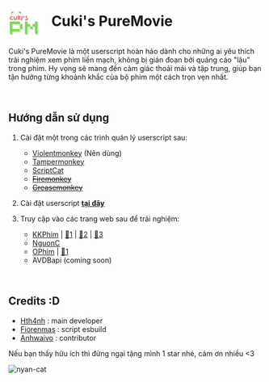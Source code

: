 <h1><img src="https://raw.githubusercontent.com/Hth4nh/PureMovies/refs/heads/main/src/assets/images/favicon.png" alt="icon" style="vertical-align: middle; width: 60px; height: 60px; margin-right: 5px;">&nbsp; &nbsp;Cuki's PureMovie</h1>

Cuki's PureMovie là một userscript hoàn hảo dành cho những ai yêu thích trải nghiệm xem phim liền mạch, không bị gián đoạn bởi quảng cáo "lậu" trong phim. Hy vọng sẽ mang đến cảm giác thoải mái và tập trung, giúp bạn tận hưởng từng khoảnh khắc của bộ phim một cách trọn vẹn nhất.

&nbsp;

## Hướng dẫn sử dụng

1. Cài đặt một trong các trình quản lý userscript sau:

    - <a href="https://violentmonkey.github.io/get-it/" target="_blank" rel="noopener noreferrer">Violentmonkey</a> (Nên dùng)
    - <a href="https://www.tampermonkey.net/" target="_blank" rel="noopener noreferrer">Tampermonkey</a>
    - <a href="https://docs.scriptcat.org/" target="_blank" rel="noopener noreferrer">ScriptCat</a>
    - ~~<a href="https://addons.mozilla.org/en-US/firefox/addon/firemonkey/" target="_blank" rel="noopener noreferrer">Firemonkey</a>~~
    - ~~<a href="https://addons.mozilla.org/en-US/firefox/addon/greasemonkey/" target="_blank" rel="noopener noreferrer">Greasemonkey</a>~~

2. Cài đặt userscript <a href="https://hth4nh.github.io/PureMovies/puremovies.user.js" target="_blank" rel="noopener noreferrer">**tại đây**</a>

3. Truy cập vào các trang web sau để trải nghiệm:
    - <a href="https://kkphim.com/" target="_blank" rel="noopener noreferrer">KKPhim</a> | <a href="https://kkphim1.com/" target="_blank" rel="noopener noreferrer">🔗1</a> | <a href="https://kkphim.vip/" target="_blank" rel="noopener noreferrer">🔗2</a> | <a href="https://216.180.226.222/" target="_blank" rel="noopener noreferrer">🔗3</a>
    - <a href="https://phim.nguonc.com/" target="_blank" rel="noopener noreferrer">NguonC</a>
    - <a href="https://ophim.live/" target="_blank" rel="noopener noreferrer">OPhim</a> | <a href="https://ophim.movie/" target="_blank" rel="noopener noreferrer">🔗1</a>
    - AVDBapi (coming soon)

&nbsp;

## Credits :D

- [Hth4nh](https://github.com/Hth4nh) : main developer
- [Fiorenmas](https://github.com/FiorenMas) : script esbuild
- [Anhwaivo](https://github.com/anhwaivo) : contributor

Nếu bạn thấy hữu ích thì đừng ngại tặng mình 1 star nhé, cảm ơn nhiều <3

![nyan-cat](https://github.com/user-attachments/assets/88221688-3a36-42c3-a472-1042aee6197e)
